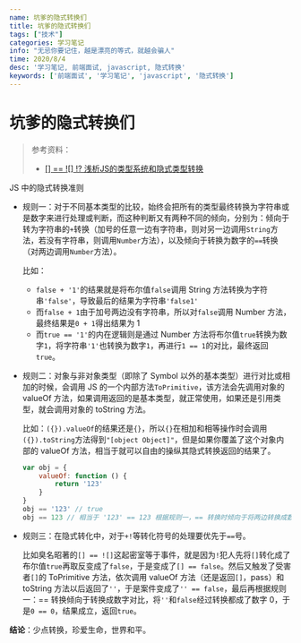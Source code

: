 ```yaml
---
name: 坑爹的隐式转换们
title: 坑爹的隐式转换们
tags: ["技术"]
categories: 学习笔记
info: "无忌你要记住，越是漂亮的等式，就越会骗人"
time: 2020/8/4
desc: '学习笔记, 前端面试, javascript, 隐式转换'
keywords: ['前端面试', '学习笔记', 'javascript', '隐式转换']
---
```


# 坑爹的隐式转换们

> 参考资料：
>
> - [[] == ![] !? 浅析JS的类型系统和隐式类型转换](https://juejin.im/post/6844903983429976078#heading-2)

JS 中的隐式转换准则

- 规则一：对于不同基本类型的比较，始终会把所有的类型最终转换为字符串或是数字来进行处理或判断，而这种判断又有两种不同的倾向，分别为：倾向于转为字符串的`+`转换（加号的任意一边有字符串，则对另一边调用`String`方法，若没有字符串，则调用`Number`方法），以及倾向于转换为数字的`==`转换（对两边调用`Number`方法）。

  比如：
  
  - `false + '1'`的结果就是将布尔值`false`调用 String 方法转换为字符串`'false'`，导致最后的结果为字符串`'false1'`
  - 而`false + 1`由于加号两边没有字符串，所以对`false`调用 Number 方法，最终结果是`0 + 1`得出结果为 1
  - 而`true == '1'`的内在逻辑则是通过 Number 方法将布尔值`true`转换为数字`1`，将字符串`'1'`也转换为数字`1`，再进行`1 == 1`的对比，最终返回`true`。

- 规则二：对象与非对象类型（即除了 Symbol 以外的基本类型）进行对比或相加的时候，会调用 JS 的一个内部方法`ToPrimitive`，该方法会先调用对象的 valueOf 方法，如果调用返回的是基本类型，就正常使用，如果还是引用类型，就会调用对象的 toString 方法。

  比如：`({}).valueOf`的结果还是`{}`，所以`{}`在相加和相等操作时会调用`({}).toString`方法得到`"[object Object]"`，但是如果你覆盖了这个对象内部的 valueOf 方法，相当于就可以自由的操纵其隐式转换返回的结果了。

  ```javascript
  var obj = {
      valueOf: function () {
          return '123'
      }
  }
  obj == '123' // true
  obj == 123 // 相当于 '123' == 123 根据规则一，== 转换时倾向于将两边转换成数字，所以转换为 123 == 123，所以返回 true
  ```

- 规则三：在隐式转化中，对于`+!`等转化符号的处理要优先于`==`号。

  比如臭名昭著的`[] == ![]`这起密室等于事件，就是因为`!`犯人先将`[]`转化成了布尔值`true`再取反变成了`false`，于是变成了`[] == false`。然后又触发了受害者`[]`的 ToPrimitive 方法，依次调用 valueOf 方法（还是返回`[]`，pass）和 toString 方法以后返回了`''`，于是案件变成了`'' == false`，最后再根据规则一：== 转换倾向于转换成数字对比，将`''`和`false`经过转换都成了数字 0，于是`0 == 0`，结果成立，返回`true`。



**结论**：少点转换，珍爱生命，世界和平。